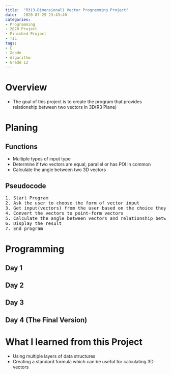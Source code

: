 ```yaml
---
title:  "R3(3-Dimensional) Vector Programming Project"
date:   2020-07-29 23:43:40
categories:
- Programming
- 2020 Project
- Finished Project
- TIL
tags:
- C
- Xcode
- Algorithm
- Grade 12
---
```

# Overview
* The goal of this project is to create the program that provides relationship between two vectors in 3D(R3 Plane)

# Planing
## Functions
* Multiple types of input type
* Determine if two vectors are equal, parallel or has POI in common
* Calculate the angle between two 3D vectors

## Pseudocode
<pre>
1. Start Program
2. Ask the user to choose the form of vector input
3. Get input(vectors) from the user based on the choice they made
4. Convert the vectors to point-form vectors
5. Calculate the angle between vectors and relationship between two vectors
6. Display the result
7. End program
</pre>

# Programming
## Day 1
<script src="https://gist.github.com/andylang8445/af9ee066867631a1bc02cbe8b73493ee.js"></script>
## Day 2
<script src="https://gist.github.com/andylang8445/bb6da1b47954f05d75449bc5f9b2c912.js"></script>
## Day 3
<script src="https://gist.github.com/andylang8445/16a996dcd0a2957de5fbfe3327f8b437.js"></script>
## Day 4 (The Final Version)
<script src="https://gist.github.com/andylang8445/cece255ee083281d4dadaf7e47d15d58.js"></script>

# What I learned from this Project
* Using multiple layers of data structures
* Creating a standard formula which can be useful for calculating 3D vectors
